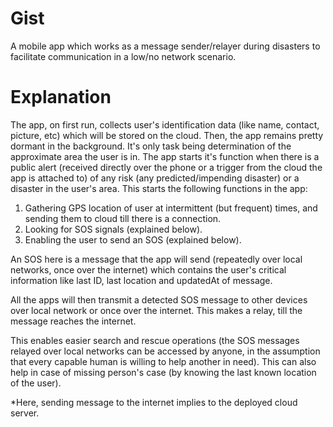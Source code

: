 # Gist
A mobile app which works as a message sender/relayer during disasters to facilitate communication in a low/no network scenario.

# Explanation
The app, on first run, collects user's identification data (like name, contact, picture, etc) which will be stored on the cloud.
Then, the app remains pretty dormant in the background. It's only task being determination of the approximate area the user is in.
The app starts it's function when there is a public alert (received directly over the phone or a trigger from the cloud the app is attached to) of any risk (any predicted/impending disaster) or a disaster in the user's area.
This starts the following functions in the app:
1. Gathering GPS location of user at intermittent (but frequent) times, and sending them to cloud till there is a connection.
2. Looking for SOS signals (explained below).
3. Enabling the user to send an SOS (explained below).

An SOS here is a message that the app will send (repeatedly over local networks, once over the internet) which contains the user's critical information like last ID, last location and updatedAt of message.

All the apps will then transmit a detected SOS message to other devices over local network or once over the internet. This makes a relay, till the message reaches the internet.

This enables easier search and rescue operations (the SOS messages relayed over local networks can be accessed by anyone, in the assumption that every capable human is willing to help another in need).
This can also help in case of missing person's case (by knowing the last known location of the user).

*Here, sending message to the internet implies to the deployed cloud server.
